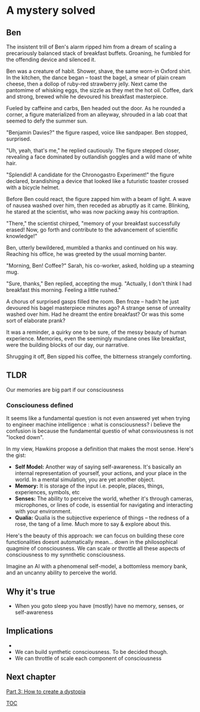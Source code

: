 # A mystery solved
## Ben
The insistent trill of Ben's alarm ripped him from a dream of scaling a precariously balanced stack of breakfast buffets. Groaning, he fumbled for the offending device and silenced it. 

Ben was a creature of habit. Shower, shave, the same worn-in Oxford shirt. In the kitchen, the dance began – toast the bagel, a smear of plain cream cheese, then a dollop of ruby-red strawberry jelly. Next came the pantomime of whisking eggs, the sizzle as they met the hot oil. Coffee, dark and strong, brewed while he devoured his breakfast masterpiece.

Fueled by caffeine and carbs, Ben headed out the door. As he rounded a corner, a figure materialized from an alleyway, shrouded in a lab coat that seemed to defy the summer sun. 

"Benjamin Davies?" the figure rasped, voice like sandpaper. Ben stopped, surprised. 

"Uh, yeah, that's me," he replied cautiously. The figure stepped closer, revealing a face dominated by outlandish goggles and a wild mane of white hair.

"Splendid! A candidate for the Chronogastro Experiment!" the figure declared, brandishing a device that looked like a futuristic toaster crossed with a bicycle helmet.

Before Ben could react, the figure zapped him with a beam of light. A wave of nausea washed over him, then receded as abruptly as it came. Blinking, he stared at the scientist, who was now packing away his contraption.

"There," the scientist chirped, "memory of your breakfast successfully erased! Now, go forth and contribute to the advancement of scientific knowledge!" 

Ben, utterly bewildered, mumbled a thanks and continued on his way. Reaching his office, he was greeted by the usual morning banter.

"Morning, Ben! Coffee?" Sarah, his co-worker, asked, holding up a steaming mug.

"Sure, thanks," Ben replied, accepting the mug. "Actually, I don't think I had breakfast this morning. Feeling a little rushed."

A chorus of surprised gasps filled the room. Ben froze – hadn't he just devoured his bagel masterpiece minutes ago? A strange sense of unreality washed over him. Had he dreamt the entire breakfast?  Or was this some sort of elaborate prank?  

It was a reminder, a quirky one to be sure, of the messy beauty of human experience.  Memories, even the seemingly mundane ones like breakfast, were the building blocks of our day, our narrative.  

Shrugging it off, Ben sipped his coffee, the bitterness strangely comforting. 

## TLDR
Our memories are big part if our consciousness

### Consciouness defined

It seems like a fundamental question is not even answered yet when trying to engineer machine intelligence : what is consciousness? i believe the confusion is because the fundamental questio  of what consviousness is not "locked down". 

In my view, Hawkins propose a definition that makes the most sense. Here's the gist:

* **Self Model:**  Another way of saying self-awareness. It's basically an internal representation of yourself, your actions, and your place in the world. In a mental simulation, you are yet another object.
* **Memory:** It is storage of the input i.e. people, places, things, experiences, symbols, etc
* **Senses:** The ability to perceive the world, whether it's through cameras, microphones, or lines of code, is essential for navigating and interacting with your environment.
* **Qualia:**  Qualia is the subjective experience of things – the redness of a rose, the tang of a lime. Much more to say & explore about this. 

Here's the beauty of this approach: we can focus on building these core functionalities doesnt automatically mean... down in the philosophical quagmire of consciousness. We can scale or throttle all these aspects of consciousness to my synnthetic consciousness. 

Imagine an AI with a phenomenal self-model, a bottomless memory bank, and an uncanny ability to perceive the world. 

## Why it's true
- When you goto sleep you have (mostly) have no memory, senses, or self-awareness

## Implications
- 
- We can build synthetic consciousness. To be decided though.
- We can throttle of scale each component of consciousness


## Next chapter

[Part 3: How to create a dystopia](Part3-howto-create-a-dystopia.md)

[TOC](https://pebreo.github.io/)


